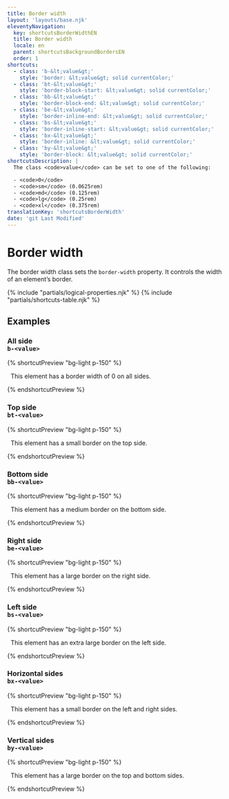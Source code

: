 ```yaml
---
title: Border width
layout: 'layouts/base.njk'
eleventyNavigation:
  key: shortcutsBorderWidthEN
  title: Border width
  locale: en
  parent: shortcutsBackgroundBordersEN
  order: 1
shortcuts:
  - class: 'b-&lt;value&gt;'
    style: 'border: &lt;value&gt; solid currentColor;'
  - class: 'bt-&lt;value&gt;'
    style: 'border-block-start: &lt;value&gt; solid currentColor;'
  - class: 'bb-&lt;value&gt;'
    style: 'border-block-end: &lt;value&gt; solid currentColor;'
  - class: 'be-&lt;value&gt;'
    style: 'border-inline-end: &lt;value&gt; solid currentColor;'
  - class: 'bs-&lt;value&gt;'
    style: 'border-inline-start: &lt;value&gt; solid currentColor;'
  - class: 'bx-&lt;value&gt;'
    style: 'border-inline: &lt;value&gt; solid currentColor;'
  - class: 'by-&lt;value&gt;'
    style: 'border-block: &lt;value&gt; solid currentColor;'
shortcutsDescription: |
  The class <code>value</code> can be set to one of the following:

  - <code>0</code>
  - <code>sm</code> (0.0625rem)
  - <code>md</code> (0.125rem)
  - <code>lg</code> (0.25rem)
  - <code>xl</code> (0.375rem)
translationKey: 'shortcutsBorderWidth'
date: 'git Last Modified'
---
```


# Border width

The border width class sets the `border-width` property. It controls the width of an element’s border.

{% include "partials/logical-properties.njk" %}
{% include "partials/shortcuts-table.njk" %}

## Examples

### All side<br/>`b-<value>`

{% shortcutPreview "bg-light p-150" %}

<p class="b-0">
  This element has a border width of 0 on all sides.
</p>
{% endshortcutPreview %}

### Top side<br/>`bt-<value>`

{% shortcutPreview "bg-light p-150" %}

<p class="bt-sm">
  This element has a small border on the top side.
</p>
{% endshortcutPreview %}

### Bottom side<br/>`bb-<value>`

{% shortcutPreview "bg-light p-150" %}

<p class="bb-md">
  This element has a medium border on the bottom side.
</p>
{% endshortcutPreview %}

### Right side<br/>`be-<value>`

{% shortcutPreview "bg-light p-150" %}

<p class="be-lg">
  This element has a large border on the right side.
</p>
{% endshortcutPreview %}

### Left side<br/>`bs-<value>`

{% shortcutPreview "bg-light p-150" %}

<p class="bs-xl">
  This element has an extra large border on the left side.
</p>
{% endshortcutPreview %}

### Horizontal sides<br/>`bx-<value>`

{% shortcutPreview "bg-light p-150" %}

<p class="bx-sm">
  This element has a small border on the left and right sides.
</p>
{% endshortcutPreview %}

### Vertical sides<br/>`by-<value>`

{% shortcutPreview "bg-light p-150" %}

<p class="by-lg">
  This element has a large border on the top and bottom sides.
</p>
{% endshortcutPreview %}
